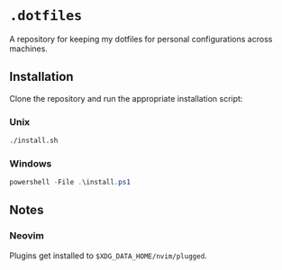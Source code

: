 # `.dotfiles`

A repository for keeping my dotfiles for personal configurations across
machines.

## Installation

Clone the repository and run the appropriate installation script:

### Unix

```sh
./install.sh
```

### Windows

```powershell
powershell -File .\install.ps1
```

## Notes

### Neovim

Plugins get installed to `$XDG_DATA_HOME/nvim/plugged`.

